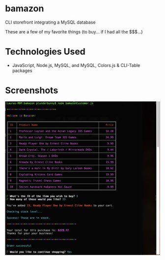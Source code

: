 # bamazon
CLI storefront integrating a MySQL database

These are a few of my favorite things (to buy... if I had all the $$$...)

# Technologies Used
* JavaScript, Node.js, MySQL, and MySQL, Colors.js & CLI-Table packages

# Screenshots
![Img](/screenshots/order1.png?raw=true)